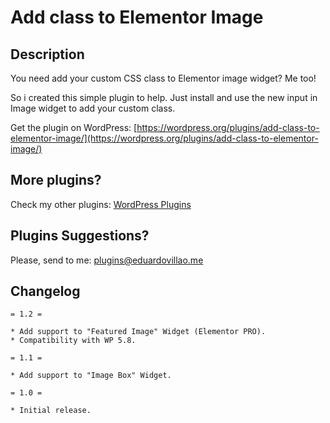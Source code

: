 # Add class to Elementor Image

## Description

You need add your custom CSS class to Elementor image widget? Me too! 

So i created this simple plugin to help. Just install and use the new input in Image widget to add your custom class.

Get the plugin on WordPress: [https://wordpress.org/plugins/add-class-to-elementor-image/](https://wordpress.org/plugins/add-class-to-elementor-image/)

## More plugins?

Check my other plugins: [WordPress Plugins](https://eduardovillao.me/wordpress-plugins/)

## Plugins Suggestions?

Please, send to me: [plugins@eduardovillao.me](mailto:plugins@eduardovillao.me)

## Changelog

```
= 1.2 =

* Add support to "Featured Image" Widget (Elementor PRO).
* Compatibility with WP 5.8.

= 1.1 =

* Add support to "Image Box" Widget.

= 1.0 =

* Initial release.
```